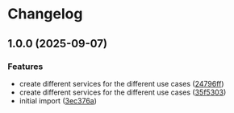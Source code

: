 # Changelog

## 1.0.0 (2025-09-07)


### Features

* create different services for the different use cases ([24796ff](https://github.com/NitriKx/adguard-home-helm/commit/24796ffc85680b3e314f4308f05376bf231d1a8b))
* create different services for the different use cases ([35f5303](https://github.com/NitriKx/adguard-home-helm/commit/35f5303f3a1adea875d8d94c5b7d656d997fb7bf))
* initial import ([3ec376a](https://github.com/NitriKx/adguard-home-helm/commit/3ec376a82d31de893b6615f9e867dafa41027373))
